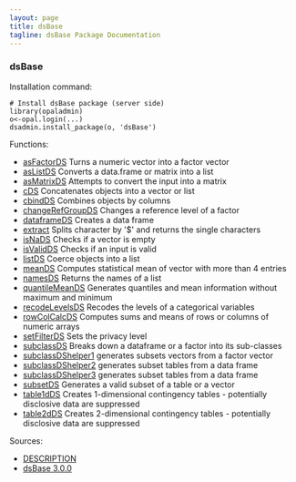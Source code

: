 ```yaml
---
layout: page
title: dsBase
tagline: dsBase Package Documentation
---
```



### dsBase

Installation command:

	# Install dsBase package (server side)
	library(opaladmin)
	o<-opal.login(...)
	dsadmin.install_package(o, 'dsBase')

Functions:


* [asFactorDS](asFactorDS.html) Turns a numeric vector into a factor vector
* [asListDS](asListDS.html) Converts a data.frame or matrix into a list
* [asMatrixDS](asMatrixDS.html) Attempts to convert the input into a matrix
* [cDS](cDS.html) Concatenates objects into a vector or list
* [cbindDS](cbindDS.html) Combines objects by columns
* [changeRefGroupDS](changeRefGroupDS.html) Changes a reference level of a factor
* [dataframeDS](dataframeDS.html) Creates a data frame
* [extract](extract.html) Splits character by '$' and returns the single characters
* [isNaDS](isNaDS.html) Checks if a vector is empty
* [isValidDS](isValidDS.html) Checks if an input is valid
* [listDS](listDS.html) Coerce objects into a list
* [meanDS](meanDS.html) Computes statistical mean of vector with more than 4 entries
* [namesDS](namesDS.html) Returns the names of a list
* [quantileMeanDS](quantileMeanDS.html) Generates quantiles and mean information without maximum and minimum
* [recodeLevelsDS](recodeLevelsDS.html) Recodes the levels of a categorical variables
* [rowColCalcDS](rowColCalcDS.html) Computes sums and means of rows or columns of numeric arrays
* [setFilterDS](setFilterDS.html) Sets the privacy level
* [subclassDS](subclassDS.html) Breaks down a dataframe or a factor into its sub-classes
* [subclassDShelper1](subclassDShelper1.html) generates subsets vectors from a factor vector
* [subclassDShelper2](subclassDShelper2.html) generates subset tables from a data frame
* [subclassDShelper3](subclassDShelper3.html) generates subset tables from a data frame
* [subsetDS](subsetDS.html) Generates a valid subset of a table or a vector
* [table1dDS](table1dDS.html) Creates 1-dimensional contingency tables - potentially disclosive data are suppressed
* [table2dDS](table2dDS.html) Creates 2-dimensional contingency tables - potentially disclosive data are suppressed

Sources:

* [DESCRIPTION](https://raw.github.com/datashield/dsBase/3.0.0/DESCRIPTION)
* [dsBase 3.0.0](https://github.com/datashield/dsBase/tree/3.0.0)
